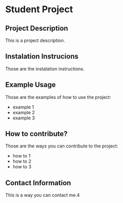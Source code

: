 # Student Project

## Project Description
This is a project description.

## Instalation Instrucions
Those are the instalation instructions.

## Example Usage
Those are the examples of how to use the project:
- example 1
- example 2
- example 3

## How to contribute?
Those are the ways you can contribute to the project:
- how to 1
- how to 2
- how to 3

## Contact Information
This is a way you can contact me.4

